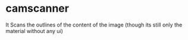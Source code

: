 # camscanner
It Scans the outlines of the content of the image (though its still only the  material without any ui)
